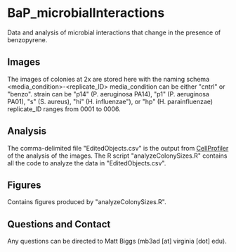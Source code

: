 # BaP_microbialInteractions
Data and analysis of microbial interactions that change in the presence of benzopyrene.

## Images
The images of colonies at 2x are stored here with the naming schema <media_condition>_<strain1>-<strain2>_<replicate_ID>
media_condition can be either "cntrl" or "benzo".
strain can be "p14" (P. aeruginosa PA14), "p1" (P. aeruginosa PA01), "s" (S. aureus), "hi" (H. influenzae"), or "hp" (H. parainfluenzae)
replicate_ID ranges from 0001 to 0006.

## Analysis
The comma-delimited file "EditedObjects.csv" is the output from [CellProfiler](http://cellprofiler.org/) of the analysis of the images. 
The R script "analyzeColonySizes.R" contains all the code to analyze the data in "EditedObjects.csv".

## Figures
Contains figures produced by "analyzeColonySizes.R".

## Questions and Contact
Any questions can be directed to Matt Biggs (mb3ad [at] virginia [dot] edu).

